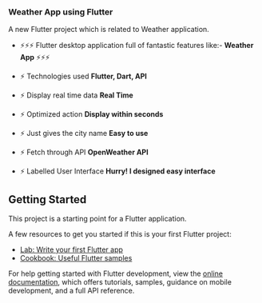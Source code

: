 <H3> Weather App using Flutter </H3>

A new Flutter project which is related to Weather application.

- ⚡⚡⚡ Flutter desktop application full of fantastic features like:- **Weather App** ⚡⚡⚡

- ⚡ Technologies used **Flutter, Dart, API**

- ⚡ Display real time data **Real Time**

- ⚡ Optimized action **Display within seconds**
  
- ⚡ Just gives the city name **Easy to use**
  
- ⚡ Fetch through API **OpenWeather API**

- ⚡ Labelled User Interface **Hurry! I designed easy interface**

## Getting Started

This project is a starting point for a Flutter application.

A few resources to get you started if this is your first Flutter project:

- [Lab: Write your first Flutter app](https://docs.flutter.dev/get-started/codelab)
- [Cookbook: Useful Flutter samples](https://docs.flutter.dev/cookbook)

For help getting started with Flutter development, view the
[online documentation](https://docs.flutter.dev/), which offers tutorials,
samples, guidance on mobile development, and a full API reference.
